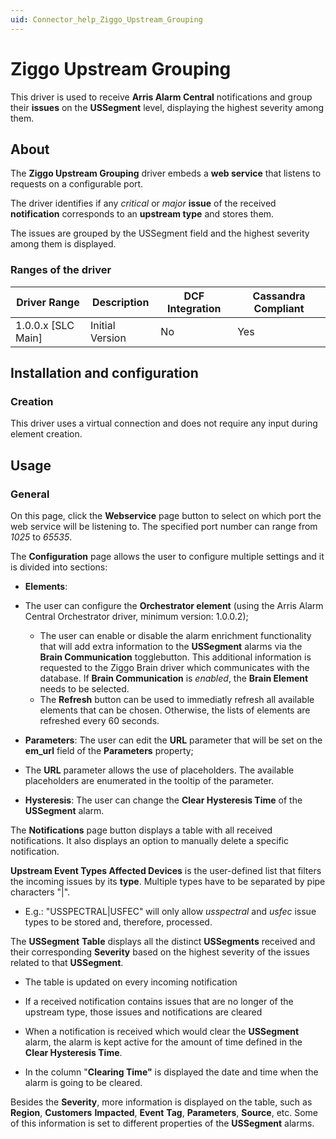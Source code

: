```yaml
---
uid: Connector_help_Ziggo_Upstream_Grouping
---
```


# Ziggo Upstream Grouping

This driver is used to receive **Arris Alarm Central** notifications and group their **issues** on the **USSegment** level, displaying the highest severity among them.

## About

The **Ziggo Upstream Grouping** driver embeds a **web service** that listens to requests on a configurable port.

The driver identifies if any *critical* or *major* **issue** of the received **notification** corresponds to an **upstream type** and stores them.

The issues are grouped by the USSegment field and the highest severity among them is displayed.

### Ranges of the driver

| **Driver Range**     | **Description** | **DCF Integration** | **Cassandra Compliant** |
|----------------------|-----------------|---------------------|-------------------------|
| 1.0.0.x \[SLC Main\] | Initial Version | No                  | Yes                     |

## Installation and configuration

### Creation

This driver uses a virtual connection and does not require any input during element creation.

## Usage

### General

On this page, click the **Webservice** page button to select on which port the web service will be listening to. The specified port number can range from *1025* to *65535*.

The **Configuration** page allows the user to configure multiple settings and it is divided into sections:

- **Elements**:

- The user can configure the **Orchestrator element** (using the Arris Alarm Central Orchestrator driver, minimum version: 1.0.0.2);
  - The user can enable or disable the alarm enrichment functionality that will add extra information to the **USSegment** alarms via the **Brain Communication** togglebutton. This additional information is requested to the Ziggo Brain driver which communicates with the database. If **Brain Communication** is *enabled*, the **Brain Element** needs to be selected.
  - The **Refresh** button can be used to immediatly refresh all available elements that can be chosen. Otherwise, the lists of elements are refreshed every 60 seconds.

- **Parameters**: The user can edit the **URL** parameter that will be set on the **em_url** field of the **Parameters** property;

- The **URL** parameter allows the use of placeholders. The available placeholders are enumerated in the tooltip of the parameter.

- **Hysteresis**: The user can change the **Clear Hysteresis Time** of the **USSegment** alarm.

The **Notifications** page button displays a table with all received notifications. It also displays an option to manually delete a specific notification.

**Upstream Event Types Affected Devices** is the user-defined list that filters the incoming issues by its **type**. Multiple types have to be separated by pipe characters "\|".

- E.g.: "USSPECTRAL\|USFEC" will only allow *usspectral* and *usfec* issue types to be stored and, therefore, processed.

The **USSegment** **Table** displays all the distinct **USSegments** received and their corresponding **Severity** based on the highest severity of the issues related to that **USSegment**.

- The table is updated on every incoming notification

- If a received notification contains issues that are no longer of the upstream type, those issues and notifications are cleared

- When a notification is received which would clear the **USSegment** alarm, the alarm is kept active for the amount of time defined in the **Clear Hysteresis Time**.

- In the column "**Clearing Time"** is displayed the date and time when the alarm is going to be cleared.

Besides the **Severity**, more information is displayed on the table, such as **Region**, **Customers** **Impacted**, **Event** **Tag**, **Parameters**, **Source**, etc. Some of this information is set to different properties of the **USSegment** alarms.
